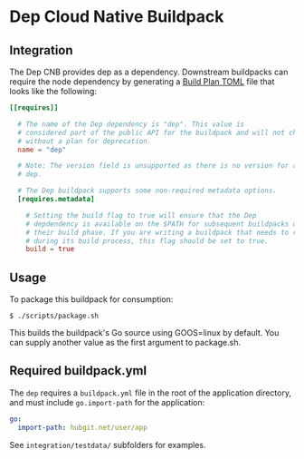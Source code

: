 # Dep Cloud Native Buildpack

## Integration

The Dep CNB provides dep as a dependency. Downstream
buildpacks can require the node dependency by generating a [Build Plan
TOML](https://github.com/buildpacks/spec/blob/master/buildpack.md#build-plan-toml)
file that looks like the following:

```toml
[[requires]]

  # The name of the Dep dependency is "dep". This value is
  # considered part of the public API for the buildpack and will not change
  # without a plan for deprecation.
  name = "dep"

  # Note: The version field is unsupported as there is no version for a set of
  # dep.

  # The Dep buildpack supports some non-required metadata options.
  [requires.metadata]

    # Setting the build flag to true will ensure that the Dep
    # depdendency is available on the $PATH for subsequent buildpacks during
    # their build phase. If you are writing a buildpack that needs to run Dep
    # during its build process, this flag should be set to true.
    build = true
```

## Usage

To package this buildpack for consumption:
```
$ ./scripts/package.sh
```
This builds the buildpack's Go source using GOOS=linux by default. You can supply another value as the first argument to package.sh.

## Required buildpack.yml

The `dep` requires a `buildpack.yml` file in the root of the application directory, and must include `go.import-path` for the application:

```yaml
go:
  import-path: hubgit.net/user/app
```

See `integration/testdata/` subfolders for examples.
